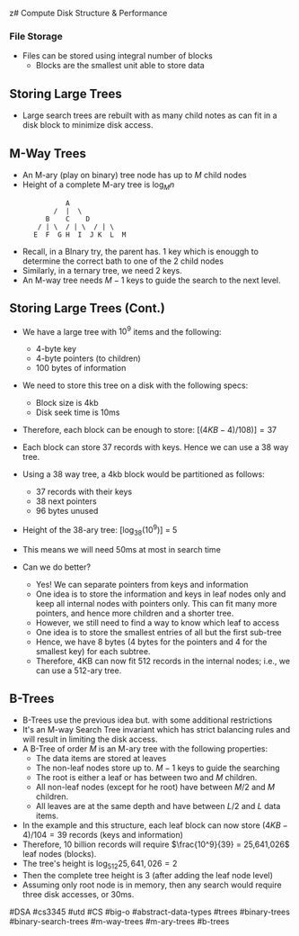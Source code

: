 z# Compute Disk Structure & Performance
### File Storage
- Files can be stored using integral number of blocks
	- Blocks are the smallest unit able to store data

## Storing Large Trees
- Large search trees are rebuilt with as many child notes as can fit in a disk block to minimize disk access.
## M-Way Trees
- An M-ary (play on binary) tree node has up to $M$ child nodes
- Height of a complete M-ary tree is $\log_M n$
``` 
              A
           /  |  \
         B    C    D
       / | \  / | \  / | \
      E  F  G H  I  J K  L  M

```
- Recall, in a BInary try, the parent has. 1 key which is enouggh to determine the correct bath to one of the 2 child nodes
- Similarly, in a ternary tree, we need 2 keys.
- An M-way tree needs $M-1$ keys to guide the search to the next level.
## Storing Large Trees (Cont.)
- We have a large tree with $10^{9}$ items and the following:
	- 4-byte key
	- 4-byte pointers (to children)
	- 100 bytes of information
- We need to store this tree on a disk with the following specs:
	- Block size is 4kb
	- Disk seek time is 10ms
- Therefore, each block can be enough to store: $[ (4KB-4)/108) ]= 37$
- Each block can store 37 records with keys. Hence we can use a 38 way tree.
- Using a 38 way tree, a 4kb block would be partitioned as follows:
	- 37 records with their keys
	- 38 next pointers
	- 96 bytes unused
- Height of the 38-ary tree: $[\log_{38}(10^9)]$ = 5
- This means we will need 50ms at most in search time

- Can we do better?
	- Yes! We can separate pointers from keys and information
	- One idea is to store the information and keys in leaf nodes only and keep all internal nodes with pointers only. This can fit many more pointers, and hence more children and a shorter tree.
	- However, we still need to find a way to know which leaf to access
	- One idea is to store the smallest entries of all but the first sub-tree
	- Hence, we have 8 bytes (4 bytes for the pointers and 4 for the smallest key) for each subtree.
	- Therefore, 4KB can now fit 512 records in the internal nodes; i.e., we can use a 512-ary tree.
## B-Trees
- B-Trees use the previous idea but. with some additional restrictions
- It's an M-way Search Tree invariant which has strict balancing rules and will result in limiting the disk access.
- A B-Tree of order $M$ is an M-ary tree with the following properties:
	- The data items are stored at leaves
	- The non-leaf nodes store up to. $M-1$ keys to guide the searching
	- The root is either a leaf or has between two and $M$ children.
	- All non-leaf nodes (except for he root) have between $M/2$ and $M$ children.
	- All leaves are at the same depth and have between $L/2$ and $L$ data items.
- In the example and this structure, each leaf block can now store $(4KB-4)/104 = 39$ records (keys and information)
- Therefore, 10 billion records will require $\frac{10^9}{39} = 25,641,026$ leaf nodes (blocks).
- The tree's height is $\log_{512}25,641,026 = 2$
- Then the complete tree height is 3 (after adding the leaf node level)
- Assuming only root node is in memory, then any search would require three disk accesses, or 30ms.




#DSA #cs3345 #utd #CS #big-o #abstract-data-types #trees #binary-trees #binary-search-trees #m-way-trees #m-ary-trees #b-trees